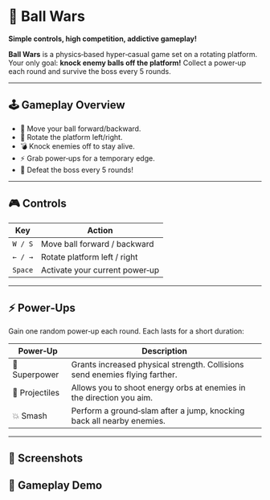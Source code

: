# 🎯 Ball Wars

**Simple controls, high competition, addictive gameplay!**

**Ball Wars** is a physics‑based hyper‑casual game set on a rotating platform. Your only goal: **knock enemy balls off the platform!** Collect a power‑up each round and survive the boss every 5 rounds.

---

## 🕹️ Gameplay Overview

- 🔵 Move your ball forward/backward.  
- 🔁 Rotate the platform left/right.  
- 💣 Knock enemies off to stay alive.  
- ⚡ Grab power‑ups for a temporary edge.  
- 🧠 Defeat the boss every 5 rounds!

---

## 🎮 Controls

| Key       | Action                               |
|-----------|--------------------------------------|
| `W / S`   | Move ball forward / backward         |
| `← / →`   | Rotate platform left / right         |
| `Space`   | Activate your current power‑up       |

---

## ⚡ Power‑Ups

Gain one random power‑up each round. Each lasts for a short duration:

| Power‑Up      | Description                                                                 |
|---------------|------------------------------------------------------------------------------|
| 🦾 Superpower | Grants increased physical strength. Collisions send enemies flying farther.  |
| 🔫 Projectiles| Allows you to shoot energy orbs at enemies in the direction you aim.         |
| 💥 Smash      | Perform a ground‑slam after a jump, knocking back all nearby enemies.        |

---

## 📸 Screenshots



## 🎥 Gameplay Demo

